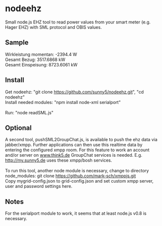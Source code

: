 nodeehz
=======

Small node.js EHZ tool to read power values from your smart meter (e.g. Hager EHZ) with SML protocol and OBIS values.<br>


Sample
------

Wirkleistung momentan: -2394.4 W<br>
Gesamt Bezug: 3517.6868 kW<br>
Gesamt Einspeisung: 8723.6061 kW<br>


Install
-------

Get nodeehz: "git clone https://github.com/sunny5/nodeehz.git", "cd nodeehz"<br>
Install needed modules: "npm install node-xml serialport"<br>
<br>
Run: "node readSML.js"<br>

Optional
--------

A second tool, pushSML2GroupChat.js, is available to push the ehz data via jabber/xmpp. Further applications can then use this realtime data by entering the configured xmpp room. For this feature to work an account and/or server on www.think5.de GroupChat services is needed. E.g. http://my.sunny5.de uses these xmpp/bosh services.<br>
<br>
To run this tool, another node module is necessary, change to directory node_modules: git clone https://github.com/mark-sch/xmppjs.git<br>
Copy mygrid-config.json to grid-config.json and set custom xmpp server, user and password settings here.

Notes
-----
For the serialport module to work, it seems that at least node.js v0.8 is necessary.
